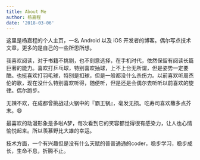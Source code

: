 ```yaml
---
title: About Me
author: 杨嘉程
date: '2018-03-06'
---
```


这里是杨嘉程的个人主页，一名 Android 以及 iOS 开发者的博客。偶尔写点技术文章，更多的是自己的一些所思所想。

我喜欢阅读，对于书籍不挑剔，也不刻意选择，在手机时代，依然保留有阅读长篇巨著的能力。喜欢打乒乓球，特别喜欢抽球，上不上台无所谓，但是姿势一定要酷。也挺喜欢打羽毛球，特别是扣球，但是一般都没什么杀伤力。以前喜欢听周杰伦的歌，现在没什么特别喜欢听得，随便听，但是还是会偶尔去听听以前喜欢的旋律。偶尔跑步。

无辣不欢，在成都曾挑战过火锅中的『霸王锅』，毫发无损。吃寿司喜欢蘸多点芥末。:smile:

最喜欢的动漫形象是多啦A梦，每次看到它的笑容都觉得很有感染力，让人也心情愉悦起来。所以羡慕野比大雄的幸运。

技术方面，一个有兴趣但是没有什么天赋的普普通通的coder，稳步学习，稳步成长，生命不息，折腾不止。

